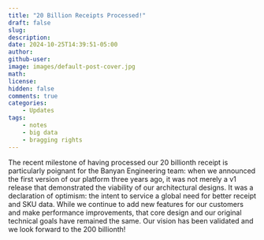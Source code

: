 ```yaml
---
title: "20 Billion Receipts Processed!"
draft: false
slug:
description:
date: 2024-10-25T14:39:51-05:00
author:
github-user:
image: images/default-post-cover.jpg
math:
license:
hidden: false
comments: true
categories:
    - Updates
tags:
    - notes
    - big data
    - bragging rights
---
```

The recent milestone of having processed our 20 billionth receipt is particularly poignant for the Banyan Engineering team: when we announced the first version of our platform three years ago, it was not merely a v1 release that demonstrated the viability of our architectural designs. It was a declaration of optimism: the intent to service a global need for better receipt and SKU data. While we continue to add new features for our customers and make performance improvements, that core design and our original technical goals have remained the same. Our vision has been validated and we look forward to the 200 billionth!
